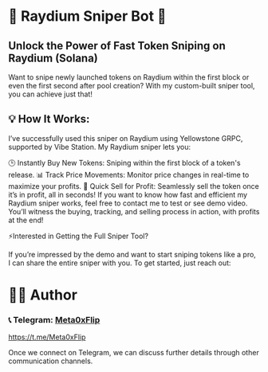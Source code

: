 # 🚀 Raydium Sniper Bot 🤖

## Unlock the Power of Fast Token Sniping on Raydium (Solana)

Want to snipe newly launched tokens on Raydium within the first block or even the first second after pool creation? With my custom-built sniper tool, you can achieve just that!

## 💡 How It Works: 
I’ve successfully used this sniper on Raydium using Yellowstone GRPC, supported by Vibe Station. My Raydium sniper lets you:

🕒 Instantly Buy New Tokens: Sniping within the first block of a token's release.
📊 Track Price Movements: Monitor price changes in real-time to maximize your profits.
🎯 Quick Sell for Profit: Seamlessly sell the token once it’s in profit, all in seconds!
If you want to know how fast and efficient my Raydium sniper works, feel free to contact me to test or see demo video. 
You’ll witness the buying, tracking, and selling process in action, with profits at the end!

⚡Interested in Getting the Full Sniper Tool?

If you’re impressed by the demo and want to start sniping tokens like a pro, I can share the entire sniper with you. To get started, just reach out:

# 👨‍💻 Author
### 📞 Telegram: [Meta0xFlip](https://t.me/meta0xflip)   
https://t.me/Meta0xFlip

Once we connect on Telegram, we can discuss further details through other communication channels.
